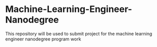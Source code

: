 # Machine-Learning-Engineer-Nanodegree
This repository will be used to submit project for the machine learning engineer nanodegree program work
